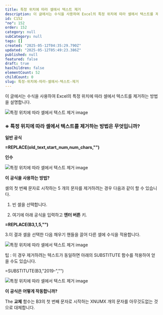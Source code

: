 ```yaml
---
title: 특정 위치에 따라 셀에서 텍스트 제거
description: 이 글에서는 수식을 사용하여 Excel의 특정 위치에 따라 셀에서 텍스트를 제거하는 방법을 설명합니다. 일반 공식 =REPLACE(oldtext,startnum,numchars,"") 인수 이 공식을 사용하는 방법?
id: C152
"no": 152
order: 152
category: null
subCategory: null
tags: []
created: "2025-05-12T04:35:29.790Z"
updated: "2025-05-12T05:49:23.386Z"
published: null
featured: false
draft: true
hasChildren: false
elementCount: 52
childCount: 0
slug: 특정-위치에-따라-셀에서-텍스트-제거
---
```


이 글에서는 수식을 사용하여 Excel의 특정 위치에 따라 셀에서 텍스트를 제거하는 방법을 설명합니다.

![특정 위치에 따라 셀에서 텍스트 제거 image](https://image.lemoncloud.io/0c38fbad-cbb6-441e-9ac0-f85d129d3520)



### ※ 특정 위치에 따라 셀에서 텍스트를 제거하는 방법은 무엇입니까?



**일반 공식**

**=REPLACE(old_text,start_num,num_chars,"")**

**인수**

![특정 위치에 따라 셀에서 텍스트 제거 image](https://image.lemoncloud.io/d6b6367f-c88c-456b-85c5-58c90aebf076)

**이 공식을 사용하는 방법?**

셀의 첫 번째 문자로 시작하는 5 개의 문자를 제거하려는 경우 다음과 같이 할 수 있습니다.

1. 빈 셀을 선택합니다.

2. 여기에 아래 공식을 입력하고 **엔터 버튼** 키.

**=REPLACE(B3,1,5,"")**

3.이 결과 셀을 선택한 다음 채우기 핸들을 끌어 다른 셀에 수식을 적용합니다.

![특정 위치에 따라 셀에서 텍스트 제거 image](https://image.lemoncloud.io/bca6a3ef-a4da-490a-920b-23934f7244be)

팁 : 이 경우 제거하려는 텍스트가 동일하면 아래의 SUBSTITUTE 함수를 적용하여 얻을 수도 있습니다.

=SUBSTITUTE(B3,"2019-","")

![특정 위치에 따라 셀에서 텍스트 제거 image](https://image.lemoncloud.io/c63b799f-c6ea-4535-a485-42bf0cbed4a5)

**이 공식은 어떻게 작동합니까?**

The **교체** 함수는 B3의 첫 번째 문자로 시작하는 XNUMX 개의 문자를 아무것도없는 것으로 대체합니다.

